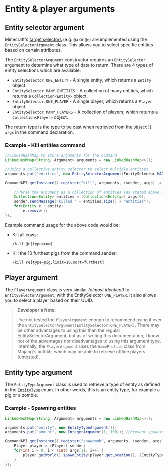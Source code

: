 # Entity & player arguments

## Entity selector argument

Minecraft's [target selectors](https://minecraft.gamepedia.com/Commands#Target_selectors) (e.g. `@a` or `@e`) are implemented using the `EntitySelectorArgument` class. This allows you to select specific entities based on certain attributes.

The `EntitySelectorArgument` constructor requires an `EntitySelector` argument to determine what type of data to return. There are 4 types of entity selections which are available:

* `EntitySelector.ONE_ENTITY` - A single entity, which returns a `Entity` object.
* `EntitySelector.MANY_ENTITIES`  - A collection of many entities, which returns a `Collection<Entity>` object.
* `EntitySelector.ONE_PLAYER` - A single player, which returns a `Player` object.
* `EntitySelector.MANY_PLAYERS` - A collection of players, which returns a `Collection<Player>` object.

The return type is the type to be cast when retrieved from the `Object[] args` in the command declaration.

### Example - Kill entities command

```java
//LinkedHashMap to store arguments for the command
LinkedHashMap<String, Argument> arguments = new LinkedHashMap<>();

//Using a collective entity selector to select multiple entities
arguments.put("entities", new EntitySelectorArgument(EntitySelector.MANY_ENTITIES));

CommandAPI.getInstance().register("kill", arguments, (sender, args) -> {
    
	//Parse the argument as a collection of entities (as stated above in the documentation)
	Collection<Entity> entities = (Collection<Entity>) args[0];
	sender.sendMessage("killed " + entities.size() + "entities");
	for(Entity e : entity)
		e.remove();
});
```

Example command usage for the above code would be:

* Kill all cows:
  ```
  /kill @e[type=cow]
  ```
* Kill the 10 furthest pigs from the command sender:
  ```
  /kill @e[type=pig,limit=10,sort=furthest]
  ```

## Player argument

The `PlayerArgument` class is very similar _(almost identical)_ to `EntitySelectorArgument`, with the EntitySelector `ONE_PLAYER`. It also allows you to select a player based on their UUID.

> **Developer's Note:** 
>
> I've not tested the `PlayerArgument` enough to recommend using it over the `EntitySelectorArgument(EntitySelector.ONE_PLAYER)`. There may be other advantages to using this than the regular EntitySelectorArgument, but as of writing this documentation, I know not of the advantages nor disadvantages to using this argument type. Internally, the `PlayerArgument` uses the `GameProfile` class from Mojang's authlib, which may be able to retrieve offline players (untested).

## Entity type argument

The `EntityTypeArgument` class is used to retrieve a type of entity as defined in the [`EntityType`](https://hub.spigotmc.org/javadocs/bukkit/org/bukkit/entity/EntityType.html) enum. In other words, this is an entity type, for example a pig or a zombie.

### Example - Spawning entities

```java
LinkedHashMap<String, Argument> arguments = new LinkedHashMap<>();

arguments.put("entity", new EntityTypeArgument());
arguments.put("amount", new IntegerArgument(1, 100)); //Prevent spawning too many entities

CommandAPI.getInstance().register("spawnmob", arguments, (sender, args) -> {
	Player player = (Player) sender;
	for(int i = 0; i < (int) args[1]; i++) {
		player.getWorld().spawnEntity(player.getLocation(), (EntityType) args[0]);
	}
});
```
